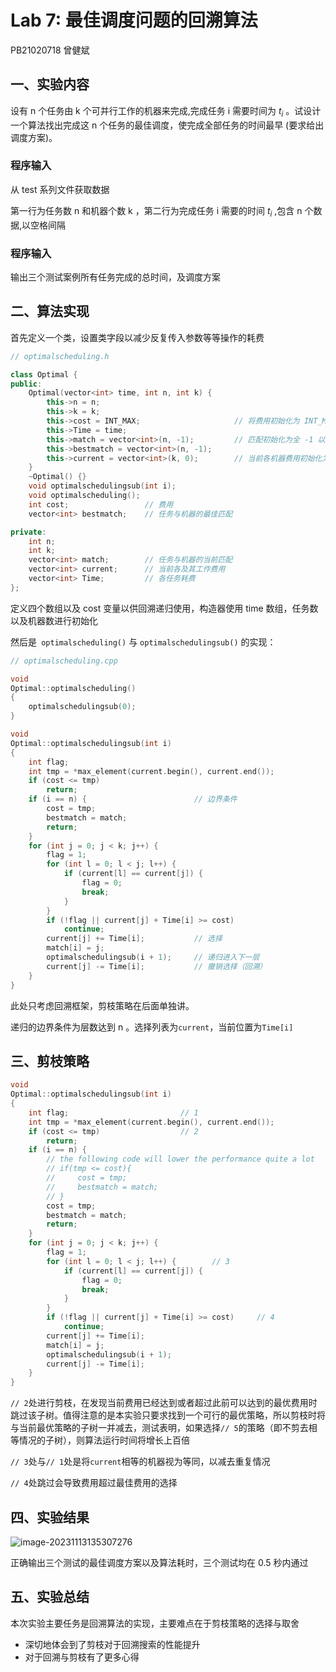 # Lab 7:  最佳调度问题的回溯算法

PB21020718 曾健斌

## 一、实验内容

设有 n 个任务由 k 个可并行工作的机器来完成,完成任务 i 需要时间为 $t_i$ 。试设计一个算法找出完成这 n 个任务的最佳调度，使完成全部任务的时间最早 (要求给出调度方案)。

### 程序输入

从 test 系列文件获取数据

第一行为任务数 n 和机器个数 k ，第二行为完成任务 i 需要的时间 $t_i$ ,包含 n 个数据,以空格间隔

### 程序输入

输出三个测试案例所有任务完成的总时间，及调度方案



## 二、算法实现

首先定义一个类，设置类字段以减少反复传入参数等等操作的耗费

```cpp
// optimalscheduling.h

class Optimal {
public:
    Optimal(vector<int> time, int n, int k) {
        this->n = n;
        this->k = k;
        this->cost = INT_MAX;                     // 将费用初始化为 INT_MAX
        this->Time = time;
        this->match = vector<int>(n, -1);         // 匹配初始化为全 -1 以表示未匹配
        this->bestmatch = vector<int>(n, -1);
        this->current = vector<int>(k, 0);		  // 当前各机器费用初始化为 0
    }
    ~Optimal() {}
    void optimalschedulingsub(int i);
    void optimalscheduling();
    int cost;				  // 费用
    vector<int> bestmatch;    // 任务与机器的最佳匹配

private:
    int n;
    int k;
    vector<int> match;        // 任务与机器的当前匹配
    vector<int> current;	  // 当前各及其工作费用
    vector<int> Time;		  // 各任务耗费
};
```

定义四个数组以及 cost 变量以供回溯递归使用，构造器使用 time 数组，任务数以及机器数进行初始化

然后是` optimalscheduling()` 与 `optimalschedulingsub()` 的实现：

```cpp
// optimalscheduling.cpp

void
Optimal::optimalscheduling()
{
    optimalschedulingsub(0);
}

void
Optimal::optimalschedulingsub(int i)
{   
    int flag;
    int tmp = *max_element(current.begin(), current.end());
    if (cost <= tmp)
        return;
    if (i == n) {                        // 边界条件
        cost = tmp;
        bestmatch = match;
        return;
    }
    for (int j = 0; j < k; j++) {
        flag = 1;
        for (int l = 0; l < j; l++) {
            if (current[l] == current[j]) {
                flag = 0;
                break;
            }
        }
        if (!flag || current[j] + Time[i] >= cost)
            continue;
        current[j] += Time[i];           // 选择
        match[i] = j;
        optimalschedulingsub(i + 1);     // 递归进入下一层
        current[j] -= Time[i];		     // 撤销选择（回溯）
    }
}
```

此处只考虑回溯框架，剪枝策略在后面单独讲。

递归的边界条件为层数达到 n 。选择列表为`current`，当前位置为`Time[i]`



## 三、剪枝策略

```cpp
void
Optimal::optimalschedulingsub(int i)
{   
    int flag;                         // 1
    int tmp = *max_element(current.begin(), current.end());
    if (cost <= tmp)                  // 2
        return;
    if (i == n) {   
        // the following code will lower the performance quite a lot        // 5
        // if(tmp <= cost){
        //     cost = tmp;
        //     bestmatch = match;
        // }   
        cost = tmp;
        bestmatch = match;
        return;
    }
    for (int j = 0; j < k; j++) {    
        flag = 1;
        for (int l = 0; l < j; l++) {        // 3
            if (current[l] == current[j]) {
                flag = 0;
                break;
            }
        }
        if (!flag || current[j] + Time[i] >= cost)     // 4
            continue;
        current[j] += Time[i];
        match[i] = j;
        optimalschedulingsub(i + 1);
        current[j] -= Time[i];
    }
}
```

`// 2`处进行剪枝，在发现当前费用已经达到或者超过此前可以达到的最优费用时跳过该子树。值得注意的是本实验只要求找到一个可行的最优策略，所以剪枝时将与当前最优策略的子树一并减去，测试表明，如果选择`// 5`的策略（即不剪去相等情况的子树），则算法运行时间将增长上百倍

`// 3`处与`// 1`处是将`current`相等的机器视为等同，以减去重复情况

`// 4`处跳过会导致费用超过最佳费用的选择



## 四、实验结果

![image-20231113135307276](/home/zeng/snap/typora/86/.config/Typora/typora-user-images/image-20231113135307276.png)

正确输出三个测试的最佳调度方案以及算法耗时，三个测试均在 0.5 秒内通过



## 五、实验总结

本次实验主要任务是回溯算法的实现，主要难点在于剪枝策略的选择与取舍

- 深切地体会到了剪枝对于回溯搜索的性能提升
- 对于回溯与剪枝有了更多心得
